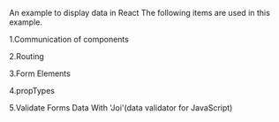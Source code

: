 An example to display data in React 
The following items are used in this example. 

1.Communication of components 

2.Routing

3.Form Elements 

4.propTypes

5.Validate Forms Data With 'Joi'(data validator for JavaScript)

